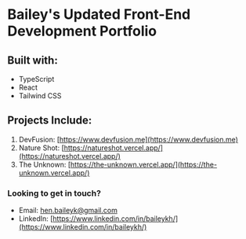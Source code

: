 # Bailey's Updated Front-End Development Portfolio

## Built with:
- TypeScript
- React
- Tailwind CSS

## Projects Include:
1. DevFusion: [https://www.devfusion.me](https://www.devfusion.me)
2. Nature Shot: [https://natureshot.vercel.app/](https://natureshot.vercel.app/) 
3. The Unknown: [https://the-unknown.vercel.app/](https://the-unknown.vercel.app/)

### Looking to get in touch? 
- Email: hen.baileyk@gmail.com
- LinkedIn: [https://www.linkedin.com/in/baileykh/](https://www.linkedin.com/in/baileykh/) 
